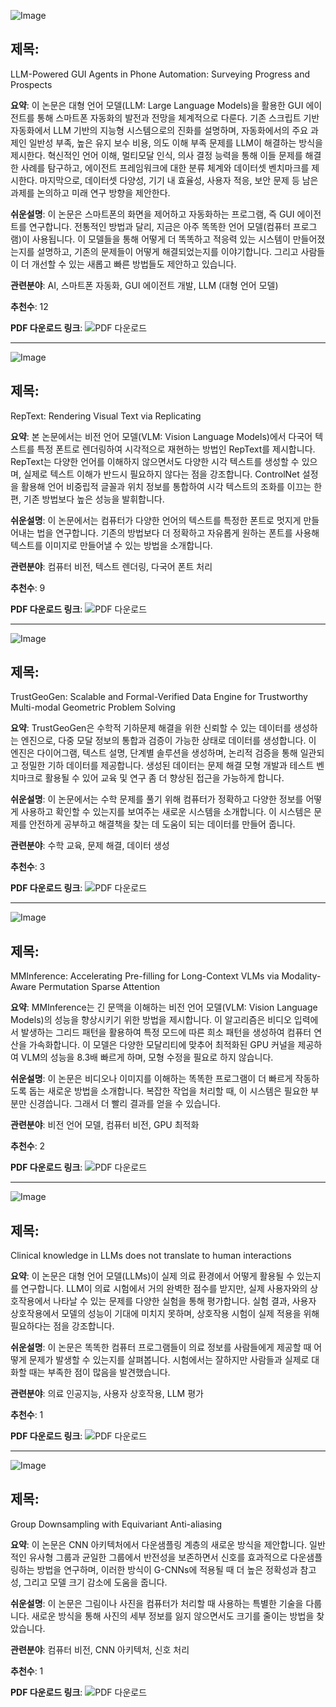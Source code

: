 ![Image](https://cdn-thumbnails.huggingface.co/social-thumbnails/papers/2504.19838.png)
## 제목:
LLM-Powered GUI Agents in Phone Automation: Surveying Progress and Prospects

**요약**:
이 논문은 대형 언어 모델(LLM: Large Language Models)을 활용한 GUI 에이전트를 통해 스마트폰 자동화의 발전과 전망을 체계적으로 다룬다. 기존 스크립트 기반 자동화에서 LLM 기반의 지능형 시스템으로의 진화를 설명하며, 자동화에서의 주요 과제인 일반성 부족, 높은 유지 보수 비용, 의도 이해 부족 문제를 LLM이 해결하는 방식을 제시한다. 혁신적인 언어 이해, 멀티모달 인식, 의사 결정 능력을 통해 이들 문제를 해결한 사례를 탐구하고, 에이전트 프레임워크에 대한 분류 체계와 데이터셋 벤치마크를 제시한다. 마지막으로, 데이터셋 다양성, 기기 내 효율성, 사용자 적응, 보안 문제 등 남은 과제를 논의하고 미래 연구 방향을 제안한다.

**쉬운설명**:
이 논문은 스마트폰의 화면을 제어하고 자동화하는 프로그램, 즉 GUI 에이전트를 연구합니다. 전통적인 방법과 달리, 지금은 아주 똑똑한 언어 모델(컴퓨터 프로그램)이 사용됩니다. 이 모델들을 통해 어떻게 더 똑똑하고 적응력 있는 시스템이 만들어졌는지를 설명하고, 기존의 문제들이 어떻게 해결되었는지를 이야기합니다. 그리고 사람들이 더 개선할 수 있는 새롭고 빠른 방법들도 제안하고 있습니다.

**관련분야**:
AI, 스마트폰 자동화, GUI 에이전트 개발, LLM (대형 언어 모델)

**추천수**:
12

**PDF 다운로드 링크**: ![PDF 다운로드](https://arxiv.org/pdf/2504.19838)

---

![Image](https://cdn-thumbnails.huggingface.co/social-thumbnails/papers/2504.19724.png)
## 제목:
RepText: Rendering Visual Text via Replicating

**요약**:
본 논문에서는 비전 언어 모델(VLM: Vision Language Models)에서 다국어 텍스트를 특정 폰트로 렌더링하여 시각적으로 재현하는 방법인 RepText를 제시합니다. RepText는 다양한 언어를 이해하지 않으면서도 다양한 시각 텍스트를 생성할 수 있으며, 실제로 텍스트 이해가 반드시 필요하지 않다는 점을 강조합니다. ControlNet 설정을 활용해 언어 비중립적 글꼴과 위치 정보를 통합하여 시각 텍스트의 조화를 이끄는 한편, 기존 방법보다 높은 성능을 발휘합니다.

**쉬운설명**:
이 논문에서는 컴퓨터가 다양한 언어의 텍스트를 특정한 폰트로 멋지게 만들어내는 법을 연구합니다. 기존의 방법보다 더 정확하고 자유롭게 원하는 폰트를 사용해 텍스트를 이미지로 만들어낼 수 있는 방법을 소개합니다.

**관련분야**:
컴퓨터 비전, 텍스트 렌더링, 다국어 폰트 처리

**추천수**:
9

**PDF 다운로드 링크**: ![PDF 다운로드](https://arxiv.org/pdf/2504.19724)

---

![Image](https://cdn-thumbnails.huggingface.co/social-thumbnails/papers/2504.15780.png)
## 제목:
TrustGeoGen: Scalable and Formal-Verified Data Engine for Trustworthy Multi-modal Geometric Problem Solving

**요약**:
TrustGeoGen은 수학적 기하문제 해결을 위한 신뢰할 수 있는 데이터를 생성하는 엔진으로, 다중 모달 정보의 통합과 검증이 가능한 상태로 데이터를 생성합니다. 이 엔진은 다이어그램, 텍스트 설명, 단계별 솔루션을 생성하며, 논리적 검증을 통해 일관되고 정밀한 기하 데이터를 제공합니다. 생성된 데이터는 문제 해결 모형 개발과 테스트 벤치마크로 활용될 수 있어 교육 및 연구 좀 더 향상된 접근을 가능하게 합니다.

**쉬운설명**:
이 논문에서는 수학 문제를 풀기 위해 컴퓨터가 정확하고 다양한 정보를 어떻게 사용하고 확인할 수 있는지를 보여주는 새로운 시스템을 소개합니다. 이 시스템은 문제를 안전하게 공부하고 해결책을 찾는 데 도움이 되는 데이터를 만들어 줍니다.

**관련분야**:
수학 교육, 문제 해결, 데이터 생성

**추천수**:
3

**PDF 다운로드 링크**: ![PDF 다운로드](https://arxiv.org/pdf/2504.15780)

---

![Image](https://cdn-thumbnails.huggingface.co/social-thumbnails/papers/2504.16083.png)
## 제목:
MMInference: Accelerating Pre-filling for Long-Context VLMs via Modality-Aware Permutation Sparse Attention

**요약**:
MMInference는 긴 문맥을 이해하는 비전 언어 모델(VLM: Vision Language Models)의 성능을 향상시키기 위한 방법을 제시합니다. 이 알고리즘은 비디오 입력에서 발생하는 그리드 패턴을 활용하여 특정 모드에 따른 희소 패턴을 생성하여 컴퓨터 연산을 가속화합니다. 이 모델은 다양한 모달리티에 맞추어 최적화된 GPU 커널을 제공하여 VLM의 성능을 8.3배 빠르게 하며, 모형 수정을 필요로 하지 않습니다.

**쉬운설명**:
이 논문은 비디오나 이미지를 이해하는 똑똑한 프로그램이 더 빠르게 작동하도록 돕는 새로운 방법을 소개합니다. 복잡한 작업을 처리할 때, 이 시스템은 필요한 부분만 신경씁니다. 그래서 더 빨리 결과를 얻을 수 있습니다.

**관련분야**:
비전 언어 모델, 컴퓨터 비전, GPU 최적화

**추천수**:
2

**PDF 다운로드 링크**: ![PDF 다운로드](https://arxiv.org/pdf/2504.16083)

---

![Image](https://cdn-thumbnails.huggingface.co/social-thumbnails/papers/2504.18919.png)
## 제목:
Clinical knowledge in LLMs does not translate to human interactions

**요약**:
이 논문은 대형 언어 모델(LLMs)이 실제 의료 환경에서 어떻게 활용될 수 있는지를 연구합니다. LLM이 의료 시험에서 거의 완벽한 점수를 받지만, 실제 사용자와의 상호작용에서 나타날 수 있는 문제를 다양한 실험을 통해 평가합니다. 실험 결과, 사용자 상호작용에서 모델의 성능이 기대에 미치지 못하며, 상호작용 시험이 실제 적용을 위해 필요하다는 점을 강조합니다.

**쉬운설명**:
이 논문은 똑똑한 컴퓨터 프로그램들이 의료 정보를 사람들에게 제공할 때 어떻게 문제가 발생할 수 있는지를 살펴봅니다. 시험에서는 잘하지만 사람들과 실제로 대화할 때는 부족한 점이 많음을 발견했습니다.

**관련분야**:
의료 인공지능, 사용자 상호작용, LLM 평가

**추천수**:
1

**PDF 다운로드 링크**: ![PDF 다운로드](https://arxiv.org/pdf/2504.18919)

---

![Image](https://cdn-thumbnails.huggingface.co/social-thumbnails/papers/2504.17258.png)
## 제목:
Group Downsampling with Equivariant Anti-aliasing

**요약**:
이 논문은 CNN 아키텍처에서 다운샘플링 계층의 새로운 방식을 제안합니다. 일반적인 유사형 그룹과 균일한 그룹에서 반전성을 보존하면서 신호를 효과적으로 다운샘플링하는 방법을 연구하며, 이러한 방식이 G-CNNs에 적용될 때 더 높은 정확성과 참고성, 그리고 모델 크기 감소에 도움을 줍니다.

**쉬운설명**:
이 논문은 그림이나 사진을 컴퓨터가 처리할 때 사용하는 특별한 기술을 다룹니다. 새로운 방식을 통해 사진의 세부 정보를 잃지 않으면서도 크기를 줄이는 방법을 찾았습니다.

**관련분야**:
컴퓨터 비전, CNN 아키텍처, 신호 처리

**추천수**:
1

**PDF 다운로드 링크**: ![PDF 다운로드](https://arxiv.org/pdf/2504.17258)